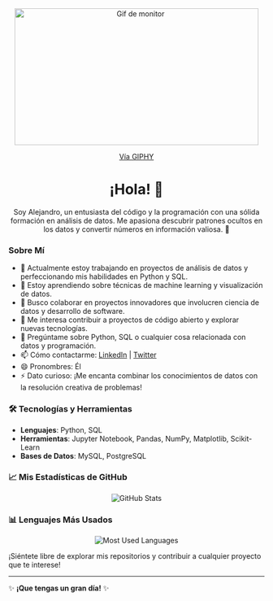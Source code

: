 <div align="center">
  <img src="https://media.giphy.com/media/26tn33aiTi1jkl6H6/giphy.gif" width="480" height="269" alt="Gif de monitor">
</div>

<p align="center">
  <a href="https://giphy.com/gifs/screen-monitor-closeup-26tn33aiTi1jkl6H6">Vía GIPHY</a>
</p>

<h1 align="center">¡Hola! 👋</h1>

<p align="center">
  Soy Alejandro, un entusiasta del código y la programación con una sólida formación en análisis de datos. Me apasiona descubrir patrones ocultos en los datos y convertir números en información valiosa. 🚀
</p>

### Sobre Mí

- 🔭 Actualmente estoy trabajando en proyectos de análisis de datos y perfeccionando mis habilidades en Python y SQL.
- 🌱 Estoy aprendiendo sobre técnicas de machine learning y visualización de datos.
- 👯 Busco colaborar en proyectos innovadores que involucren ciencia de datos y desarrollo de software.
- 🤔 Me interesa contribuir a proyectos de código abierto y explorar nuevas tecnologías.
- 💬 Pregúntame sobre Python, SQL o cualquier cosa relacionada con datos y programación.
- 📫 Cómo contactarme: [LinkedIn](https://www.linkedin.com/in/tu-perfil-linkedin) | [Twitter](https://twitter.com/tu-handle-twitter)
- 😄 Pronombres: Él
- ⚡ Dato curioso: ¡Me encanta combinar los conocimientos de datos con la resolución creativa de problemas!

### 🛠️ Tecnologías y Herramientas

- **Lenguajes**: Python, SQL
- **Herramientas**: Jupyter Notebook, Pandas, NumPy, Matplotlib, Scikit-Learn
- **Bases de Datos**: MySQL, PostgreSQL

### 📈 Mis Estadísticas de GitHub

<div align="center">
  <img src="https://github-readme-stats.vercel.app/api?username=alenocerino&show_icons=true&hide_title=true&count_private=true&hide=prs&bg_color=ffffff&text_color=333333&icon_color=2b82f0&title_color=000000" alt="GitHub Stats">
</div>

### 📊 Lenguajes Más Usados

<div align="center">
  <img src="https://github-readme-stats.vercel.app/api/top-langs/?username=alenocerino&layout=compact&bg_color=ffffff&text_color=333333&icon_color=2b82f0" alt="Most Used Languages">
</div>

¡Siéntete libre de explorar mis repositorios y contribuir a cualquier proyecto que te interese!

---

✨ **¡Que tengas un gran día!** ✨
